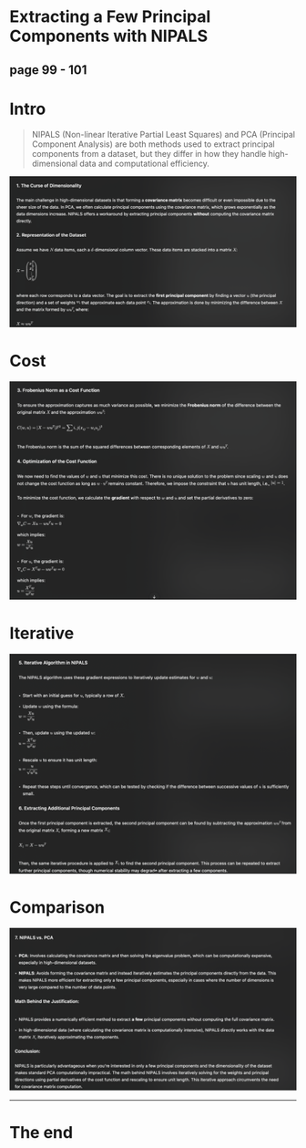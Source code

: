 # Extracting a Few Principal Components with NIPALS
## page 99 - 101

# Intro
> NIPALS (Non-linear Iterative Partial Least Squares) and PCA (Principal Component Analysis) are both methods used to extract principal components from a dataset, but they differ in how they handle high-dimensional data and computational efficiency.

![alt text](image-1.png)

# Cost

![alt text](image-2.png)

# Iterative

![alt text](image-3.png)

# Comparison

![alt text](image-4.png)

---

# The end